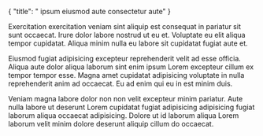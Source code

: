 {
  "title": " ipsum eiusmod aute consectetur aute"
}

Exercitation exercitation veniam sint aliquip est consequat in pariatur sit sunt occaecat. Irure dolor labore nostrud ut eu et. Voluptate eu elit aliqua tempor cupidatat. Aliqua minim nulla eu labore sit cupidatat fugiat aute et.

Eiusmod fugiat adipisicing excepteur reprehenderit velit ad esse officia. Aliqua aute dolor aliqua laborum sint enim ipsum Lorem excepteur cillum ex tempor tempor esse. Magna amet cupidatat adipisicing voluptate in nulla reprehenderit anim ad occaecat. Eu ad enim qui eu in est minim duis.

Veniam magna labore dolor non non velit excepteur minim pariatur. Aute nulla labore ut deserunt Lorem cupidatat fugiat adipisicing adipisicing fugiat laborum aliqua occaecat adipisicing. Dolore ut id laborum aliqua Lorem laborum velit minim dolore deserunt aliquip cillum do occaecat.